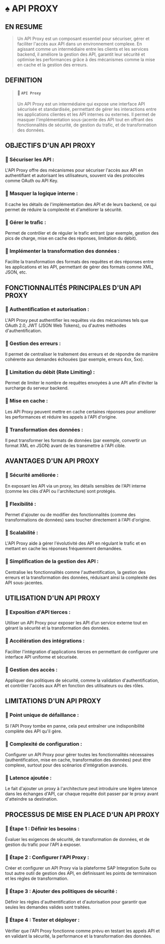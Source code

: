 # ♠ API PROXY

## EN RESUME

> Un API Proxy est un composant essentiel pour sécuriser, gérer et faciliter l'accès aux API dans un environnement complexe. En agissant comme un intermédiaire entre les clients et les services backend, il améliore la gestion des API, garantit leur sécurité et optimise les performances grâce à des mécanismes comme la mise en cache et la gestion des erreurs.

## DEFINITION

> #### :bookmark: `API Proxy`
>
> Un API Proxy est un intermédiaire qui expose une interface API sécurisée et standardisée, permettant de gérer les interactions entre les applications clientes et les API internes ou externes.
> Il permet de masquer l'implémentation sous-jacente des API tout en offrant des fonctionnalités de sécurité, de gestion du trafic, et de transformation des données.

## OBJECTIFS D'UN API PROXY

### :small_red_triangle_down: Sécuriser les API :

L'API Proxy offre des mécanismes pour sécuriser l'accès aux API en authentifiant et autorisant les utilisateurs, souvent via des protocoles comme OAuth ou API Key.

### :small_red_triangle_down: Masquer la logique interne :

Il cache les détails de l'implémentation des API et de leurs backend, ce qui permet de réduire la complexité et d'améliorer la sécurité.

### :small_red_triangle_down: Gérer le trafic :

Permet de contrôler et de réguler le trafic entrant (par exemple, gestion des pics de charge, mise en cache des réponses, limitation du débit).

### :small_red_triangle_down: Implémenter la transformation des données :

Facilite la transformation des formats des requêtes et des réponses entre les applications et les API, permettant de gérer des formats comme XML, JSON, etc.

## FONCTIONNALITÉS PRINCIPALES D'UN API PROXY

### :small_red_triangle_down: Authentification et autorisation :

L'API Proxy peut authentifier les requêtes via des mécanismes tels que OAuth 2.0, JWT (JSON Web Tokens), ou d'autres méthodes d'authentification.

### :small_red_triangle_down: Gestion des erreurs :

Il permet de centraliser le traitement des erreurs et de répondre de manière cohérente aux demandes échouées (par exemple, erreurs 4xx, 5xx).

### :small_red_triangle_down: Limitation du débit (Rate Limiting) :

Permet de limiter le nombre de requêtes envoyées à une API afin d'éviter la surcharge du serveur backend.

### :small_red_triangle_down: Mise en cache :

Les API Proxy peuvent mettre en cache certaines réponses pour améliorer les performances et réduire les appels à l'API d'origine.

### :small_red_triangle_down: Transformation des données :

Il peut transformer les formats de données (par exemple, convertir un format XML en JSON) avant de les transmettre à l'API cible.

## AVANTAGES D'UN API PROXY

### :small_red_triangle_down: Sécurité améliorée :

En exposant les API via un proxy, les détails sensibles de l'API interne (comme les clés d'API ou l'architecture) sont protégés.

### :small_red_triangle_down: Flexibilité :

Permet d'ajouter ou de modifier des fonctionnalités (comme des transformations de données) sans toucher directement à l'API d'origine.

### :small_red_triangle_down: Scalabilité :

L'API Proxy aide à gérer l'évolutivité des API en régulant le trafic et en mettant en cache les réponses fréquemment demandées.

### :small_red_triangle_down: Simplification de la gestion des API :

Centralise les fonctionnalités comme l'authentification, la gestion des erreurs et la transformation des données, réduisant ainsi la complexité des API sous-jacentes.

## UTILISATION D'UN API PROXY

### :small_red_triangle_down: Exposition d'API tierces :

Utiliser un API Proxy pour exposer les API d’un service externe tout en gérant la sécurité et la transformation des données.

### :small_red_triangle_down: Accélération des intégrations :

Faciliter l'intégration d'applications tierces en permettant de configurer une interface API uniforme et sécurisée.

### :small_red_triangle_down: Gestion des accès :

Appliquer des politiques de sécurité, comme la validation d'authentification, et contrôler l'accès aux API en fonction des utilisateurs ou des rôles.

## LIMITATIONS D'UN API PROXY

### :small_red_triangle_down: Point unique de défaillance :

Si l'API Proxy tombe en panne, cela peut entraîner une indisponibilité complète des API qu'il gère.

### :small_red_triangle_down: Complexité de configuration :

Configurer un API Proxy pour gérer toutes les fonctionnalités nécessaires (authentification, mise en cache, transformation des données) peut être complexe, surtout pour des scénarios d'intégration avancés.

### :small_red_triangle_down: Latence ajoutée :

Le fait d'ajouter un proxy à l'architecture peut introduire une légère latence dans les échanges d'API, car chaque requête doit passer par le proxy avant d'atteindre sa destination.

## PROCESSUS DE MISE EN PLACE D'UN API PROXY

### :small_red_triangle_down: Étape 1 : Définir les besoins :

Évaluer les exigences de sécurité, de transformation de données, et de gestion du trafic pour l'API à exposer.

### :small_red_triangle_down: Étape 2 : Configurer l'API Proxy :

Créer et configurer un API Proxy via la plateforme SAP Integration Suite ou tout autre outil de gestion des API, en définissant les points de terminaison et les règles de transformation.

### :small_red_triangle_down: Étape 3 : Ajouter des politiques de sécurité :

Définir les règles d'authentification et d'autorisation pour garantir que seules les demandes valides sont traitées.

### :small_red_triangle_down: Étape 4 : Tester et déployer :

Vérifier que l'API Proxy fonctionne comme prévu en testant les appels API et en validant la sécurité, la performance et la transformation des données.
